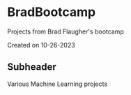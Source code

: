 # BradBootcamp
Projects from Brad Flaugher's bootcamp

Created on 10-26-2023

## Subheader

Various Machine Learning projects
